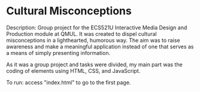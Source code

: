 # Cultural Misconceptions
Description: Group project for the ECS521U Interactive Media Design and Production module at QMUL. It was created to dispel cultural misconceptions in a lighthearted, humorous way. The aim was to raise awareness and make a meaningful application instead of one that serves as a means of simply presenting information.

As it was a group project and tasks were divided, my main part was the coding of elements using HTML, CSS, and JavaScript.

To run: access "index.html" to go to the first page.
